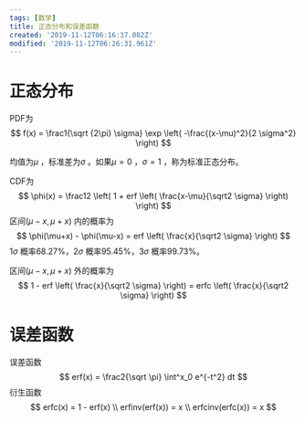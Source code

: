 ```yaml
---
tags: [数学]
title: 正态分布和误差函数
created: '2019-11-12T06:16:37.082Z'
modified: '2019-11-12T06:26:31.961Z'
---
```


# 正态分布

PDF为
$$
f(x) = \frac1{\sqrt {2\pi} \sigma} \exp \left( -\frac{(x-\mu)^2}{2 \sigma^2} \right)
$$

均值为$\mu$ ，标准差为$\sigma$ 。如果$\mu=0$ ，$\sigma=1$ ，称为标准正态分布。

CDF为
$$
\phi(x) = \frac12 \left( 1 + erf \left( \frac{x-\mu}{\sqrt2 \sigma} \right) \right)
$$
区间$(\mu-x, \mu+x)$ 内的概率为
$$
\phi(\mu+x) - \phi(\mu-x) = erf \left( \frac{x}{\sqrt2 \sigma} \right)
$$
$1\sigma$ 概率68.27%，$2\sigma$ 概率95.45%，$3\sigma$ 概率99.73%。

区间$(\mu-x, \mu+x)$ 外的概率为
$$
1 - erf \left( \frac{x}{\sqrt2 \sigma} \right) = erfc \left( \frac{x}{\sqrt2 \sigma} \right)
$$

# 误差函数

误差函数
$$
erf(x) = \frac2{\sqrt \pi} \int^x_0 e^{-t^2} dt
$$
衍生函数
$$
erfc(x) = 1 - erf(x) \\
erfinv(erf(x)) = x \\
erfcinv(erfc(x)) = x
$$
